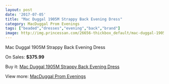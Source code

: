 ```yaml
---
layout: post
date: '2017-07-05'
title: "Mac Duggal 1905M Strappy Back Evening Dress"
category: MacDuggal Prom Evenings
tags: ["beaded","dresses","evening","back","brand"]
image: http://img.princessan.com/26656-thickbox_default/mac-duggal-1905m-strappy-back-evening-dress.jpg
---
```

Mac Duggal 1905M Strappy Back Evening Dress

On Sales: **$375.99**
<a href="https://www.princessan.com/en/12222-mac-duggal-1905m-strappy-back-evening-dress.html"><amp-img layout="responsive" width="600" height="600" src="//img.princessan.com/26656-thickbox_default/mac-duggal-1905m-strappy-back-evening-dress.jpg" alt="Mac Duggal 1905M Strappy Back Evening Dress 0" /></a>
<a href="https://www.princessan.com/en/12222-mac-duggal-1905m-strappy-back-evening-dress.html"><amp-img layout="responsive" width="600" height="600" src="//img.princessan.com/26658-thickbox_default/mac-duggal-1905m-strappy-back-evening-dress.jpg" alt="Mac Duggal 1905M Strappy Back Evening Dress 1" /></a>
<a href="https://www.princessan.com/en/12222-mac-duggal-1905m-strappy-back-evening-dress.html"><amp-img layout="responsive" width="600" height="600" src="//img.princessan.com/26657-thickbox_default/mac-duggal-1905m-strappy-back-evening-dress.jpg" alt="Mac Duggal 1905M Strappy Back Evening Dress 2" /></a>

Buy it: [Mac Duggal 1905M Strappy Back Evening Dress](https://www.princessan.com/en/12222-mac-duggal-1905m-strappy-back-evening-dress.html "Mac Duggal 1905M Strappy Back Evening Dress")

View more: [MacDuggal Prom Evenings](https://www.princessan.com/en/87- "MacDuggal Prom Evenings")